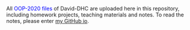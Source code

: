 All <font color = blue>OOP-2020 files</font> of David-DHC are uploaded here in this repository, including homework projects, teaching materials and notes. To read the notes, please enter [my GitHub io](https://david-dhc.github.io/Notes/).
